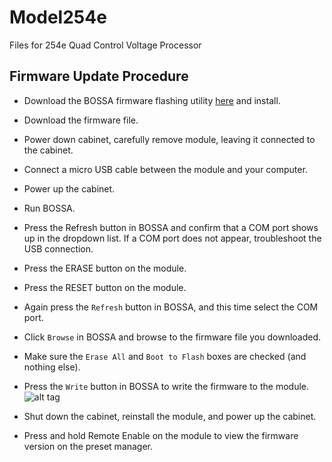# Model254e
Files for 254e Quad Control Voltage Processor


## Firmware Update Procedure
* Download the BOSSA firmware flashing utility [here](https://sourceforge.net/projects/b-o-s-s-a/files/1.2.1/) and install.
* Download the firmware file.
* Power down cabinet, carefully remove module, leaving it connected to the cabinet.

* Connect a micro USB cable between the module and your computer.

* Power up the cabinet. 
* Run BOSSA.
* Press the Refresh button in BOSSA and confirm that a COM port shows up in the dropdown list. If a COM port does not appear, troubleshoot the USB connection.
* Press the ERASE button on the module.
* Press the RESET button on the module.
* Again press the `Refresh` button in BOSSA, and this time select the COM port.
* Click `Browse` in BOSSA and browse to the firmware file you downloaded.
* Make sure the `Erase All` and `Boot to Flash` boxes are checked (and nothing else).
* Press the `Write` button in BOSSA to write the firmware to the module. ![alt tag](https://cloud.githubusercontent.com/assets/14130439/22766863/b513e36e-ee2c-11e6-9ea7-9944c898ad7e.png)
* Shut down the cabinet, reinstall the module, and power up the cabinet.
* Press and hold Remote Enable on the module to view the firmware version on the preset manager.

